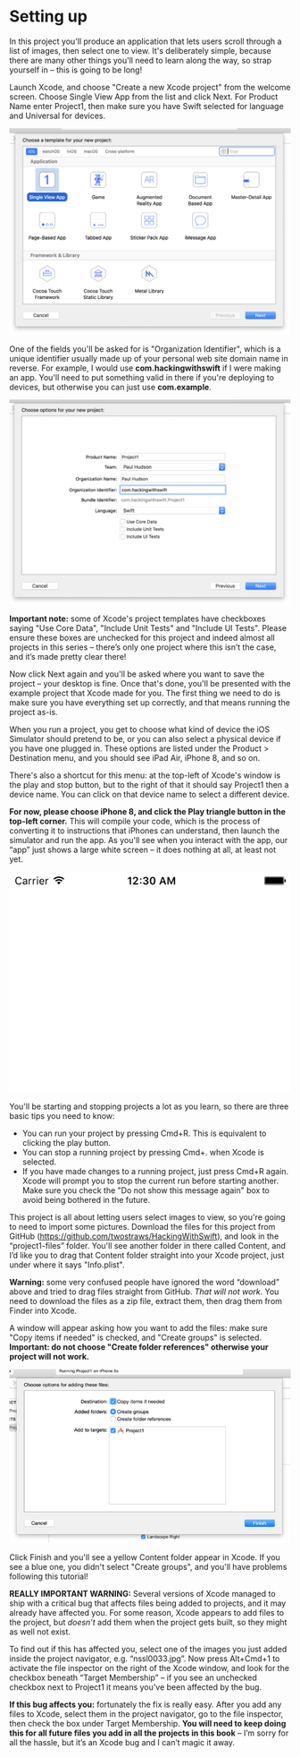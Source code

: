# Setting up

In this project you'll produce an application that lets users scroll through a list of images, then select one to view. It's deliberately simple, because there are many other things you'll need to learn along the way, so strap yourself in – this is going to be long!

Launch Xcode, and choose "Create a new Xcode project" from the welcome screen. Choose Single View App from the list and click Next. For Product Name enter Project1, then make sure you have Swift selected for language and Universal for devices.

![Creating a new Single View App project in Xcode.](1-4.png)

One of the fields you'll be asked for is "Organization Identifier", which is a unique identifier usually made up of your personal web site domain name in reverse. For example, I would use **com.hackingwithswift** if I were making an app. You'll need to put something valid in there if you're deploying to devices, but otherwise you can just use **com.example**.

![Setting your Organization Identifier in Xcode.](1-5.png)

**Important note:** some of Xcode's project templates have checkboxes saying "Use Core Data", "Include Unit Tests" and "Include UI Tests". Please ensure these boxes are unchecked for this project and indeed almost all projects in this series – there’s only one project where this isn’t the case, and it’s made pretty clear there!

Now click Next again and you'll be asked where you want to save the project – your desktop is fine. Once that's done, you'll be presented with the example project that Xcode made for you. The first thing we need to do is make sure you have everything set up correctly, and that means running the project as-is.

When you run a project, you get to choose what kind of device the iOS Simulator should pretend to be, or you can also select a physical device if you have one plugged in. These options are listed under the Product > Destination menu, and you should see iPad Air, iPhone 8, and so on.

There's also a shortcut for this menu: at the top-left of Xcode's window is the play and stop button, but to the right of that it should say Project1 then a device name. You can click on that device name to select a different device.

**For now, please choose iPhone 8, and click the Play triangle button in the top-left corner.** This will compile your code, which is the process of converting it to instructions that iPhones can understand, then launch the simulator and run the app. As you'll see when you interact with the app, our “app” just shows a large white screen – it does nothing at all, at least not yet.

![The basic Single View App project in Xcode. Yes, it’s just a large white space.](1-6.png)

You'll be starting and stopping projects a lot as you learn, so there are three basic tips you need to know:

- You can run your project by pressing Cmd+R. This is equivalent to clicking the play button.
- You can stop a running project by pressing Cmd+. when Xcode is selected.
- If you have made changes to a running project, just press Cmd+R again. Xcode will prompt you to stop the current run before starting another. Make sure you check the "Do not show this message again" box to avoid being bothered in the future.

This project is all about letting users select images to view, so you're going to need to import some pictures. Download the files for this project from GitHub (<https://github.com/twostraws/HackingWithSwift>), and look in the “project1-files” folder. You'll see another folder in there called Content, and I’d like you to drag that Content folder straight into your Xcode project, just under where it says "Info.plist".

**Warning:** some very confused people have ignored the word “download” above and tried to drag files straight from GitHub. *That will not work*. You need to download the files as a zip file, extract them, then drag them from Finder into Xcode.

A window will appear asking how you want to add the files: make sure "Copy items if needed" is checked, and "Create groups" is selected. **Important: do not choose "Create folder references" otherwise your project will not work.**

![When you add items to Xcode, make sure you choose Create groups.](1-7.png)

Click Finish and you'll see a yellow Content folder appear in Xcode. If you see a blue one, you didn't select "Create groups", and you'll have problems following this tutorial!

**REALLY IMPORTANT WARNING:** Several versions of Xcode managed to ship with a critical bug that affects files being added to projects, and it may already have affected you. For some reason, Xcode appears to add files to the project, but *doesn’t* add them when the project gets built, so they might as well not exist.

To find out if this has affected you, select one of the images you just added inside the project navigator, e.g. “nssl0033.jpg”. Now press Alt+Cmd+1 to activate the file inspector on the right of the Xcode window, and look for the checkbox beneath “Target Membership” – if you see an unchecked checkbox next to Project1 it means you’ve been affected by the bug.

**If this bug affects you:** fortunately the fix is really easy. After you add any files to Xcode, select them in the project navigator, go to the file inspector, then check the box under Target Membership. **You will need to keep doing this for all future files you add in all the projects in this book** – I’m sorry for all the hassle, but it’s an Xcode bug and I can’t magic it away.
